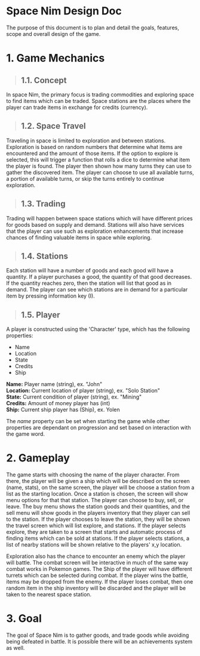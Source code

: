 # Space Nim Design Doc  

The purpose of this document is to plan and detail the goals, features, scope and overall design of the game. 

# 1. Game Mechanics
> ## 1.1. Concept  

In space Nim, the primary focus is trading commodities and exploring space to find items which can be traded. Space stations are the places where the player can trade items in exchange for credits (currency). 

> ## 1.2. Space Travel  

Traveling in space is limited to exploration and between stations. Exploration is based on random numbers that determine what items are encountered and the amount of those items. If the option to explore is selected, this will trigger a function that rolls a dice to determine what item the player is found. The player then shown how many turns they can use to gather the discovered item. The player can choose to use all available turns, a portion of available turns, or skip the turns entirely to continue exploration. 

> ## 1.3. Trading 

Trading will happen between space stations which will have different prices for goods based on supply and demand. Stations will also have services that the player can use such as exploration enhancements that increase chances of finding valuable items in space while exploring.  


> ## 1.4. Stations  

Each station will have a number of goods and each good will have a quantity. If a player purchases a good, the quantity of that good decreases. If the quantity reaches zero, then the station will list that good as in demand. The player can see which stations are in demand for a particular item by pressing information key (I). 

> ## 1.5. Player

A player is constructed using the 'Character' type, which has the following properties:  

* Name
* Location
* State
* Credits
* Ship

**Name:** Player name (string), ex. "John"  
**Location:** Current location of player (string), ex. "Solo Station"  
**State:** Current condition of player (string), ex. "Mining"  
**Credits:** Amount of money player has (int)  
**Ship:** Current ship player has (Ship), ex.  Yolen  

The *name* property can be set when starting the game while other properties are dependant on progression and set based on interaction with the game word. 


# 2. Gameplay  

The game starts with choosing the name of the player character. From there, the player will be given a ship which will be described on the screen (name, stats), on the same screen, the player will be choose a station from a list as the starting location. Once a station is chosen, the screen will show menu options for that that station. The player can choose to buy, sell, or leave. The buy menu shows the station goods and their quantities, and the sell menu will show goods in the players inventory that they player can sell to the station. If the player chooses to leave the station, they will be shown the travel screen which will list explore, and stations. If the player selects explore, they are taken to a screen that starts and automatic process of finding items which can be sold at stations. If the player selects stations, a list of nearby stations will be shown relative to the players' x,y location.  

Exploration also has the chance to encounter an enemy which the player will battle. The combat screen will be interactive in much of the same way combat works in Pokemon games. The Ship of the player will have different turrets which can be selected during combat. If the player wins the battle, items may be dropped from the enemy. If the player loses combat, then one random item in the ship inventory will be discarded and the player will be taken to the nearest space station. 


# 3. Goal  

The goal of Space Nim is to gather goods, and trade goods while avoiding being defeated in battle. It is possible there will be an achievements system as well.


